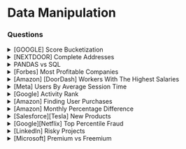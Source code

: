 # Data Manipulation

### Questions

<details>

<summary>[GOOGLE] Score Bucketization</summary>

Let’s say you’re given a list of standardized test scores from high schoolers from grades 9 to 12

Given the dataset, write code in Pandas to return the cumulative percentage of students that received scores within the buckets of <50, <75, <90, <100

Example Input:

```
|  user_id | grade | test score |
| -------- | ----- | ---------- |
| 1        | 10    | 85         |
| 2        | 10    | 60         |
| 3        | 11    | 90         |
| 4        | 10    | 30         |
| 5        | 11    | 99         |
```

Example Output:

```
| grade | test score | percentage |
| ----- | ---------- | ---------- |
| 10    | <50        | 30%        |
| 10    | <75        | 65%        |
| 10    | <90        | 96%        |
| 10    | <100       | 99%        |
| 11    | <50        | 15%        |
| 11    | <75        | 50%        |
```

**Answer**

```python
import pandas as pd
import numpy as np

df = pd.DataFrame([[1,10,85],[2,10,60],[3,11,90],[4,10,30],[5,11,99]], columns = ["user_id","grade","test score"])

df["<50"] = np.where(df["test score"]<50,1,0)
df["<75"] = np.where(df["test score"]<75,1,0)
df["<90"] = np.where(df["test score"]<90,1,0)
df["<100"] = np.where(df["test score"]<100,1,0)

df = df.groupby(["grade"])[["<50","<75","<90","<100"]].sum().reset_index()
df = df.melt(id_vars=["grade"],var_name="test score",value_name="count")

df["grp_ttl"] = df.groupby("grade")["count"].transform('max')
df["percentage"] = 100*df["count"]/df["grp_ttl"]

df = (df[["grade","test score","percentage"]].copy()).sort_values(["grade","percentage"],ascending=True)

df["percentage"] = df.percentage.astype(int).astype(str)
df["percentage"] = df["percentage"] + "%"

df.head(10)
```

</details>

<details>

<summary>[NEXTDOOR] Complete Addresses</summary>

You’re given two dataframes. One contains information about addresses and the other contains relationships between various cities and states:

df\_addresses

address

_4860 Sunset Boulevard, San Francisco, 94105 3055 Paradise Lane, Salt Lake City, 84103 682 Main Street, Detroit, 48204 9001 Cascade Road, Kansas City, 64102 5853 Leon Street, Tampa, 33605_

df\_cities

_city state Salt Lake City Utah Kansas City Missouri Detroit Michigan Tampa Florida San Francisco California_

Write a function complete\_address to create a single dataframe with complete addresses in the format of street, city, state, zipcode.

**Answer**

```python
import pandas as pd

addresses = {"address": ["4860 Sunset Boulevard, San Francisco, 94105", "3055 Paradise Lane, Salt Lake City, 84103", "682 Main Street, Detroit, 48204", "9001 Cascade Road, Kansas City, 64102", "5853 Leon Street, Tampa, 33605"]}

cities = {"city": ["Salt Lake City", "Kansas City", "Detroit", "Tampa", "San Francisco"], "state": ["Utah", "Missouri", "Michigan", "Florida", "California"]}

df_addresses = pd.DataFrame(addresses)
df_cities = pd.DataFrame(cities)


def complete_address(df_addresses,df_cities):
    temp = df_addresses['address'].str.split(", ", n = 4, expand = True)
    temp.columns = ['street','city','zip']
    temp = temp.merge(df_cities, on=["city"], how="inner")
    temp["final"] = temp[["street","city","state","zip"]].apply(lambda x: (", ").join(x), axis = 1)
    temp = temp[["final"]].copy()
    temp.columns = ["address"]
    return temp

complete_address(df_addresses,df_cities)
```

</details>

<details>

<summary>PANDAS vs SQL</summary>

Can you tell me what is approximately Windows function equivalent in Pandas?

**Answer**

Windows function in SQL brings row wise calculation capabilities. An approximate equivalent of it can be `transform` in pandas it brings row wise calculation capabilities in Python.

</details>

<details>

<summary>[Forbes] Most Profitable Companies</summary>

[Check this link to practice​.](https://platform.stratascratch.com/coding/10354-most-profitable-companies?code\_type=2)

Find the 3 most profitable companies in the entire world. Output the result along with the corresponding company name. Sort the result based on profits in descending order.

**Answer**

```python
forbes_global_2010_2014.head()
t = forbes_global_2010_2014.sort_values('profits', ascending = False)
t.head(3)
```

</details>

<details>

<summary>[Amazon] [DoorDash] Workers With The Highest Salaries</summary>

[Check this link to practice​.](https://platform.stratascratch.com/coding/10353-workers-with-the-highest-salaries?code\_type=2)

You have been asked to find the job titles of the highest-paid employees.

Your output should include the highest-paid title or multiple titles with the same salary.

**Answer**

```python
t = pd.merge(worker, title, left_on = 'worker_id', right_on = 'worker_ref_id', how='inner')
t.sort_values('salary', ascending = False, inplace = True)
t['rank'] = t['salary'].rank(method='dense', ascending= False)
t[t['rank']==1]
```

</details>

<details>

<summary>[Meta] Users By Average Session Time</summary>

[Check this link to practice​.](https://platform.stratascratch.com/coding/10352-users-by-avg-session-time?code\_type=2)

Calculate each user's average session time. A session is defined as the time difference between a page\_load and page\_exit. For simplicity, assume a user has only 1 session per day and if there are multiple of the same events on that day, consider only the latest page\_load and earliest page\_exit, with an obvious restriction that load time event should happen before exit time event . Output the user\_id and their average session time.

**Answer**

```
# Import your libraries
import pandas as pd
import numpy as np

# Start writing code
entry = facebook_web_log[facebook_web_log['action'].isin(['page_load'])].copy()
exit = facebook_web_log[facebook_web_log['action'].isin(['page_exit'])].copy()
entry['day'] = entry['timestamp'].dt.date
exit['day'] = exit['timestamp'].dt.date
entry = entry.groupby(['user_id','day'], as_index=False).max()
exit = exit.groupby(['user_id','day'], as_index=False).max()

t =pd.merge(entry, exit, on=['user_id','day'], how='inner')
t['diff'] = t['timestamp_y'] - t['timestamp_x']
t.groupby(['user_id']).apply(np.mean)
```

</details>

<details>

<summary>[Google] Activity Rank</summary>

[Check this link to practice​.](https://platform.stratascratch.com/coding/10351-activity-rank?code\_type=2)

Find the email activity rank for each user. Email activity rank is defined by the total number of emails sent. The user with the highest number of emails sent will have a rank of 1, and so on. Output the user, total emails, and their activity rank. Order records by the total emails in descending order. Sort users with the same number of emails in alphabetical order. In your rankings, return a unique value (i.e., a unique rank) even if multiple users have the same number of emails. For tie breaker use alphabetical order of the user usernames.

**Answer**

```python
import pandas as pd
import numpy as np

result = google_gmail_emails.groupby(
    ['from_user']).count().to_frame('total_emails').reset_index()
result['rank'] = result['total_emails'].rank(method='first', ascending=False)
result = result.sort_values(by=['total_emails', 'from_user'], ascending=[False, True])
```

</details>

<details>

<summary>[Amazon] Finding User Purchases</summary>

[Check this link to practice​.](https://platform.stratascratch.com/coding/10322-finding-user-purchases?code\_type=2)

Write a query that'll identify returning active users. A returning active user is a user that has made a second purchase within 7 days of any other of their purchases. Output a list of user\_ids of these returning active users.

**Answer**

```python
import pandas as pd
import numpy as np
from datetime import datetime

amazon_transactions["created_at"] = pd.to_datetime(amazon_transactions["created_at"]).dt.strftime('%m-%d-%Y')
df = amazon_transactions.sort_values(by=['user_id', 'created_at'], ascending=[True, True])
df['prev_value'] = df.groupby('user_id')['created_at'].shift()
df['days'] = (pd.to_datetime(df['created_at']) - pd.to_datetime(df['prev_value'])).dt.days
result = df[df['days'] <= 7]['user_id'].unique()

```

</details>

<details>

<summary>[Amazon] Monthly Percentage Difference</summary>

[Check this link to practice​.](https://platform.stratascratch.com/coding/10319-monthly-percentage-difference/discussion?code\_type=2)

Given a table of purchases by date, calculate the month-over-month percentage change in revenue. The output should include the year-month date (YYYY-MM) and percentage change, rounded to the 2nd decimal point, and sorted from the beginning of the year to the end of the year. The percentage change column will be populated from the 2nd month forward and can be calculated as ((this month's revenue - last month's revenue) / last month's revenue)\*100.

**Answer**

```python
# Import your libraries
import pandas as pd

# Start writing code
sf_transactions.head()
sf_transactions['created_at'] = pd.to_datetime(sf_transactions['created_at'], format='%b')

sf_transactions['year-m'] = sf_transactions['created_at'].dt.to_period('M').astype(str)

df = sf_transactions.groupby('year-m', as_index=False)['value'].sum().sort_values(by='year-m', ascending = True)
df['LM'] = df['value'].shift()
df['prcnt_change'] = (100*(df['value'] - df['LM'])/df['LM']).round(2)
df.head()
```

</details>

<details>

<summary>[Salesforce][Tesla] New Products</summary>

[Check this link to practice​.](https://platform.stratascratch.com/coding/10318-new-products?code\_type=2)

You are given a table of product launches by company by year. Write a query to count the net difference between the number of products companies launched in 2020 with the number of products companies launched in the previous year. Output the name of the companies and a net difference of net products released for 2020 compared to the previous year.

**Answer**

```
import pandas as pd
import numpy as np
from datetime import datetime

df_2020 = car_launches[car_launches['year'].astype(str) == '2020']
df_2019 = car_launches[car_launches['year'].astype(str) == '2019']
df = pd.merge(df_2020, df_2019, how='outer', on=[
    'company_name'], suffixes=['_2020', '_2019']).fillna(0)
df = df[df['product_name_2020'] != df['product_name_2019']]
df = df.groupby(['company_name']).agg(
    {'product_name_2020': 'nunique', 'product_name_2019': 'nunique'}).reset_index()
df['net_new_products'] = df['product_name_2020'] - df['product_name_2019']
result = df[['company_name', 'net_new_products']]

```

</details>

<details>

<summary>[Google][Netflix] Top Percentile Fraud</summary>

[Check this link to practice​.](https://platform.stratascratch.com/coding/10303-top-percentile-fraud?code\_type=2)

ABC Corp is a mid-sized insurer in the US and in the recent past their fraudulent claims have increased significantly for their personal auto insurance portfolio. They have developed a ML based predictive model to identify propensity of fraudulent claims. Now, they assign highly experienced claim adjusters for top 5 percentile of claims identified by the model. Your objective is to identify the top 5 percentile of claims from each state. Your output should be policy number, state, claim cost, and fraud score.

**Answer**

```python
import pandas as pd
import numpy as np

fraud_score["percentile"] = fraud_score.groupby('state')['fraud_score'].rank(pct=True)
df= fraud_score[fraud_score['percentile']>.95]
result = df[['policy_num','state','claim_cost','fraud_score']]
fraud_score.head()
```

</details>

<details>

<summary>[LinkedIn] Risky Projects</summary>

[Check this link to practice​.](https://platform.stratascratch.com/coding/10304-risky-projects?code\_type=2)

Identify projects that are at risk for going overbudget. A project is considered to be overbudget if the cost of all employees assigned to the project is greater than the budget of the project.

You'll need to prorate the cost of the employees to the duration of the project. For example, if the budget for a project that takes half a year to complete is $10K, then the total half-year salary of all employees assigned to the project should not exceed $10K. Salary is defined on a yearly basis, so be careful how to calculate salaries for the projects that last less or more than one year.

Output a list of projects that are overbudget with their project name, project budget, and prorated total employee expense (rounded to the next dollar amount).

HINT: to make it simpler, consider that all years have 365 days. You don't need to think about the leap years.

**Answer**

```python
import pandas as pd
import numpy as np
from datetime import datetime

df = pd.merge(linkedin_projects, linkedin_emp_projects, how = 'inner',left_on = ['id'], right_on=['project_id'])
df1 = pd.merge(df, linkedin_employees, how = 'inner',left_on = ['emp_id'], right_on=['id'])
df1['project_duration'] = (pd.to_datetime(df1['end_date']) - pd.to_datetime(df1['start_date'])).dt.days
df_expense = df1.groupby('title')['salary'].sum().reset_index(name='expense')
df_budget_expense = pd.merge(df1, df_expense, how = 'left',left_on = ['title'], right_on=['title'])
df_budget_expense['prorated_expense'] = np.ceil(df_budget_expense['expense']*(df_budget_expense['project_duration'])/365)
df_budget_expense['budget_diff'] = df_budget_expense['prorated_expense'] - df_budget_expense['budget']
df_over_budget = df_budget_expense[df_budget_expense["budget_diff"] > 0]
result = df_over_budget[['title','budget','prorated_expense']]
result = result.drop_duplicates().sort_values('title')

```

</details>

<details>

<summary>[Microsoft] Premium vs Freemium</summary>

[Check this link to practice​.](https://platform.stratascratch.com/coding/10300-premium-vs-freemium?code\_type=2)

Find the total number of downloads for paying and non-paying users by date. Include only records where non-paying customers have more downloads than paying customers. The output should contain 3 columns date, non-paying downloads, paying downloads.

**Answer**

```python
# Import your libraries
import pandas as pd
import numpy as np

# Start writing code
ms_acc_dimension.head()
paying_accs = (ms_acc_dimension[ms_acc_dimension['paying_customer']!='no'])['acc_id'].unique()
paying_cust = (ms_user_dimension[ms_user_dimension['acc_id'].isin(paying_accs)])['user_id'].unique()
# paying_cust
ms_download_facts['p_np'] = np.where(ms_download_facts['user_id'].isin(paying_cust), 'paying downloads', 'non-paying downloads')
ms_download_facts['date'] = ms_download_facts['date'].dt.date
ms_download_facts = ms_download_facts.groupby(['date', 'p_np'], as_index= False)['downloads'].sum()
ms_download_facts = ms_download_facts.pivot(index= 'date', columns = 'p_np', values='downloads')
ms_download_facts['date'] = ms_download_facts.index
ms_download_facts.head()

```

</details>
